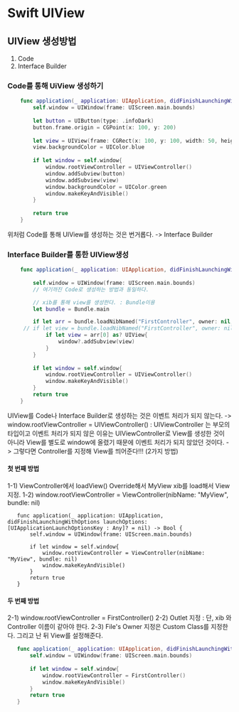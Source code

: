 # Swift UIView

## UIView 생성방법
1. Code
2. Interface Builder 

### Code를 통해 UiView 생성하기 
```swift
    func application(_ application: UIApplication, didFinishLaunchingWithOptions launchOptions: [UIApplicationLaunchOptionsKey : Any]? = nil) -> Bool {
        self.window = UIWindow(frame: UIScreen.main.bounds)
        
        let button = UIButton(type: .infoDark)
        button.frame.origin = CGPoint(x: 100, y: 200)
        
        let view = UIView(frame: CGRect(x: 100, y: 100, width: 50, height: 50))
        view.backgroundColor = UIColor.blue
        
        if let window = self.window{
            window.rootViewController = UIViewController()
            window.addSubview(button)
            window.addSubview(view)
            window.backgroundColor = UIColor.green
            window.makeKeyAndVisible()
        }
        
        return true
    }
```
위처럼 Code를 통해 UIView를 생성하는 것은 번거롭다. -> Interface Builder

### Interface Builder를 통한 UIView생성
```swift
    func application(_ application: UIApplication, didFinishLaunchingWithOptions launchOptions: [UIApplicationLaunchOptionsKey : Any]? = nil) -> Bool {
    
        self.window = UIWindow(frame: UIScreen.main.bounds)
        // 여기까진 Code로 생성하는 방법과 동일하다. 

        // xib를 통해 view를 생성한다. : Bundle이용    
        let bundle = Bundle.main

        if let arr = bundle.loadNibNamed("FirstController", owner: nil, options: nil){
     // if let view = bundle.loadNibNamed("FirstController", owner: nil, options: nil)?[0] as? UIView 와 동일
            if let view = arr[0] as? UIView{
                window?.addSubview(view)
            }
        }
        
        if let window = self.window{
            window.rootViewController = UIViewController()
            window.makeKeyAndVisible()
        }
        return true
    }
```

UIView를 Code나 Interface Builder로 생성하는 것은 이벤트 처리가 되지 않는다.
-> window.rootViewController = UIViewController() : UIViewController 는 
부모의 타입이고 이벤트 처리가 되지 않은 이유는 UIViewController로 View를 생성한 것이 아니라 View를 별도로 window에 올렸기 때문에 이벤트 처리가 되지 않았던 것이다.
-> 그렇다면 Controller를 지정해 View를 띄어준다!!! (2가지 방법)

#### 첫 번째 방법
1-1) ViewController에서 loadView() Override해서 MyView xib를 load해서 View 지정.
1-2) window.rootViewController = ViewController(nibName: "MyView", bundle: nil) 
```
   func application(_ application: UIApplication, didFinishLaunchingWithOptions launchOptions: [UIApplicationLaunchOptionsKey : Any]? = nil) -> Bool {
       self.window = UIWindow(frame: UIScreen.main.bounds)
       
       if let window = self.window{
           window.rootViewController = ViewController(nibName: "MyView", bundle: nil)
           window.makeKeyAndVisible()
       }
       return true
   }
```

#### 두 번째 방법
 2-1) window.rootViewController = FirstController()
 2-2) Outlet 지정 : 단, xib 와 Controller 이름이 같아야 한다.
 2-3) File's Owner 지정은  Custom Class를 지정한다. 그리고 난 뒤 View를 설정해준다.
```swift
   func application(_ application: UIApplication, didFinishLaunchingWithOptions launchOptions: [UIApplicationLaunchOptionsKey : Any]? = nil) -> Bool {
       self.window = UIWindow(frame: UIScreen.main.bounds)
       
       if let window = self.window{
           window.rootViewController = FirstController()
           window.makeKeyAndVisible()
       }
       return true
   }

```